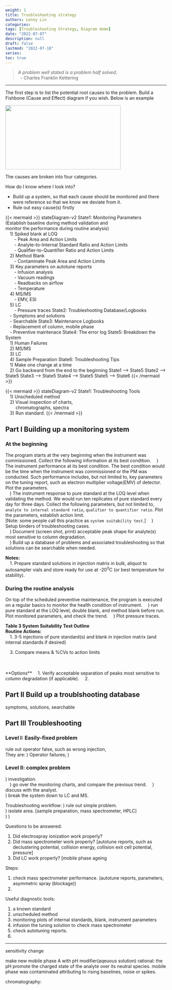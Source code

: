 ```yaml
---
weight: 1
title: Troubleshooting strategy
authors: Lenny Lin
categories:
tags: [Troubleshooting Strategy, Diagram demo]
date: "2022-07-07"
description: null
draft: false
lastmod: "2022-07-18"
series:
toc: true
---
```

> *A problem well stated is a problem half solved*.  
> &ensp;- Charles Franklin Kettering

<!--more-->

---
The first step is to list the potential root causes to the problem.  Build a Fishbone (Cause and Effect) diagram if you wish. Below is an example

<img width ="360" height= "200" src = "/docs/images/Screenshot 2022-08-15 110558.png"/>

The causes are broken into four categories.  

How do I know where I look into?  
- Build up a system, so that each cause should be monitored and there were reference so that we know we deviate from it. 
- Rule out easy cause(s) firstly  



{{< mermaid >}}
stateDiagram-v2
    State1: Monitoring Parameters <br> (Establish baseline during method validation and <br> monitor the performance during routine analysis)<br>&emsp;1) Spiked blank at LOQ <br>&emsp;&emsp;- Peak Area and Action Limits <br>&emsp;&emsp;- Analyte-to-Internal Standard Ratio and Action Limits <br>&emsp;&emsp;- Qualifier-to-Quantifier Ratio and Action Limits <br>&emsp;2) Method Blank <br>&emsp;&emsp;- Contaminate Peak Area and Action Limits <br>&emsp;3) Key parameters on autotune reports <br>&emsp;&emsp;- Infusion analysis <br>&emsp;&emsp;- Vacuum readings <br>&emsp;&emsp;- Readbacks on airflow <br>&emsp;&emsp;- Temperature <br>&emsp;4) MS/MS <br>&emsp;&emsp;- EMV, ESI <br>&emsp;5) LC <br>&emsp;&emsp;- Pressure traces
    State2: Troubleshooting Database/Logbooks <br>&emsp;- Symptoms and solutions <br>&emsp;- Searchable
    State3: Maintenance Logbooks <br>&emsp;- Replacement of column, mobile phase <br>&emsp;- Preventive maintenace
    State4: The error log
    State5: Breakdown the System <br>&emsp;1) Human Failures <br>&emsp;2) MS/MS <br>&emsp;3) LC <br>&emsp;4) Sample Preparation
    State6: Troubleshooting Tips <br>&emsp;1) Make one change at a time <br>&emsp;2) Go backward from the end to the beginning
    State1 --> State5
    State2 --> State5
    State3 --> State5
    State4 --> State5
    State5 --> State6
{{< /mermaid >}}


{{< mermaid >}}
stateDiagram-v2
State1: Troubleshooting Tools <br>&emsp;1) Unscheduled method<br>&emsp;2) Visual inspection of charts,<br>&emsp;&emsp; chromatographs, spectra<br>&emsp;3) Run standard.
{{< /mermaid >}}


## Part I Building up a monitoring system

### At the beginning
The program starts at the very beginning when the instrument was commissioned.  Collect the following information at its best condition.
&emsp;) The instrument performance at its best condition.  The best condition would be the time when the instrument was commissioned or the PM was conducted.  Such performance includes, but not limited to, key parameters on the tuning report, such as electron multiplier voltage(EMV) of detector.  Plot the parameters.   
&emsp;) The instrument response to pure standard at the LOQ level when validating the method.  We would run ten replicates of pure standard every day for three days.  Collect the following parameters, but not limited to, `analyte to internal standard ratio`, `qualifier to quantifier ratio`. Plot the parameters, establish action limit.   
[Note: some people call this practice as `system suitability test`.]
&emsp;) Setup binders of troubleshooting cases.  
&emsp;) Document (screen shot, print) acceptable peak shape for analyte(s) most sensitive to column degradation.  
&emsp;) Build up a database of problems and associated troubleshooting so that solutions can be searchable when needed.

**Notes:**  
&emsp;1. Prepare standard solutions in injection matrix in bulk, aliquot to autosampler vials and store ready for use at -20<sup>0</sup>C (or best temperature for stability).


### During the routine analysis
On top of the scheduled preventive maintenance, the program is executed on a regular basics to monitor the health condition of instrument.
&emsp;) run pure standard at the LOQ level, double blank, and method blank before run. Plot monitored parameters, and check the trend.
&emsp;) Plot pressure traces.

**Table 3 System Suitability Test Outline**  
**Routine Actions:**  
&emsp;1. 3-5 injections of pure standard(s) and blank in injection matrix (and internal standards if desired)  
 
&emsp;3. Compare means & %CVs to action limits  
<br>
  
 
<br>
**Options**  
&emsp;1. Verify acceptable separation of peaks most sensitive to column degradation (if applicable).  
&emsp;2. 

## Part II Build up a troublshooting database
symptoms, solutions, searchable

## Part III Troubleshooting

### Level I: Easily-fixed problem
rule out operator false, such as wrong injection,  
They are:
) Operator failures;
) 

### Level II: complex problem
) investigation.  
&emsp;) go over the monitoring charts, and compare the previous trend.
&emsp;) discuss with the analyst.  
) break the system down to LC and MS.














Troubleshooting workflow:
) rule out simple problem.  
) isolate area. [sample preparation, mass spectrometer, HPLC]  
) 
) 

Questions to be answered:  
1) Did electrospray ionization work properly?
2) Did mass spectrometer work properly? [autotune reports, such as declustering potential, collision energy, collision exit cell potential, pressure]
3) Did LC work properly? [mobile phase ageing



Steps:  
1) check mass spectrometer performance. (autotune reports, parameters, asymmetric spray (blockage))
2) 



Useful diagnostic tools: 
1) a known standard  
2) unscheduled method  
3) monitoring plots of internal standards, blank, instrument parameters  
4) infusion the tuning solution to check mass spectrometer  
5) check autotuning reports.  
6) 


---
sensitivity change

make new mobile phase A with pH modifier(aqeuous solution)  rational: the pH promote the charged state of the analyte over its neutral species.
mobile phase was contaminated attributing to rising baselines, noise or spikes.

chromatography: 